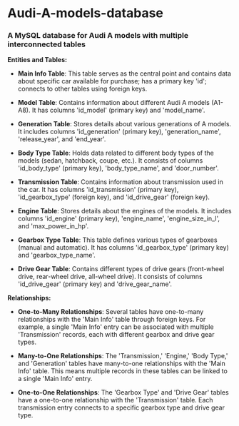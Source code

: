 # Audi-A-models-database
### A MySQL database for Audi A models with multiple interconnected tables
**Entities and Tables:**
- **Main Info Table**: This table serves as the central point and contains data about specific car available for purchase; has a primary key 'id'; connects to other tables using foreign keys.

- **Model Table**: Contains information about different Audi A models (A1-A8). It has columns 'id_model' (primary key) and 'model_name'.

- **Generation Table**: Stores details about various generations of A models. It includes columns 'id_generation' (primary key), 'generation_name', 'release_year', and 'end_year'.

- **Body Type Table**: Holds data related to different body types of the models (sedan, hatchback, coupe, etc.). It consists of columns 'id_body_type' (primary key), 'body_type_name', and 'door_number'.

- **Transmission Table**: Contains information about transmission used in the car. It has columns 'id_transmission' (primary key), 'id_gearbox_type' (foreign key), and 'id_drive_gear' (foreign key).

- **Engine Table**: Stores details about the engines of the models. It includes columns 'id_engine' (primary key), 'engine_name', 'engine_size_in_l', and 'max_power_in_hp'.

- **Gearbox Type Table**: This table defines various types of gearboxes (manual and automatic). It has columns 'id_gearbox_type' (primary key) and 'gearbox_type_name'.

- **Drive Gear Table**: Contains different types of drive gears (front-wheel drive, rear-wheel drive, all-wheel drive). It consists of columns 'id_drive_gear' (primary key) and 'drive_gear_name'.

**Relationships:**
- **One-to-Many Relationships**: Several tables have one-to-many relationships with the 'Main Info' table through foreign keys. For example, a single 'Main Info' entry can be associated with multiple 'Transmission' records, each with different gearbox and drive gear types.

- **Many-to-One Relationships**: The 'Transmission,' 'Engine,' 'Body Type,' and 'Generation' tables have many-to-one relationships with the 'Main Info' table. This means multiple records in these tables can be linked to a single 'Main Info' entry.

- **One-to-One Relationships**: The 'Gearbox Type' and 'Drive Gear' tables have a one-to-one relationship with the 'Transmission' table. Each transmission entry connects to a specific gearbox type and drive gear type.
